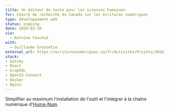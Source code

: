 ```yaml
---
title: Un éditeur de texte pour les sciences humaines
for: Chaire de recherche du Canada sur les écritures numériques
type: développement web
status: ongoing
date: 2020-03-20
via:
  - Antoine Fauchié
with:
  - Guillaume Grossetie
external_url: https://ecrituresnumeriques.ca/fr/Activites/Projets/2016/1/14/Stylo
stack:
- Gatsby
- React
- GraphQL
- OpenId Connect
- Docker
- Nginx
---
```


Simplifier au maximum l'installation de l'outil et l'intégrer à la chaîne
numérique d'[Huma-Num].

<!--more-->

[Huma-Num]: https://www.huma-num.fr/
